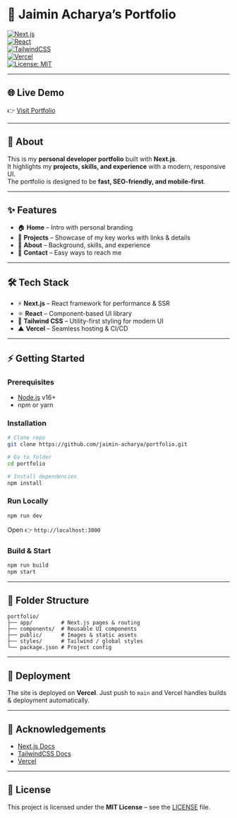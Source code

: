 # 🚀 Jaimin Acharya’s Portfolio  

[![Next.js](https://img.shields.io/badge/Next.js-000000?style=for-the-badge&logo=nextdotjs&logoColor=white)](https://nextjs.org/)  
[![React](https://img.shields.io/badge/React-20232A?style=for-the-badge&logo=react&logoColor=61DAFB)](https://reactjs.org/)  
[![TailwindCSS](https://img.shields.io/badge/Tailwind_CSS-38B2AC?style=for-the-badge&logo=tailwind-css&logoColor=white)](https://tailwindcss.com/)  
[![Vercel](https://img.shields.io/badge/Vercel-000000?style=for-the-badge&logo=vercel&logoColor=white)](https://vercel.com/)  
[![License: MIT](https://img.shields.io/badge/License-MIT-yellow.svg?style=for-the-badge)](LICENSE)  

---

## 🌐 Live Demo
👉 [Visit Portfolio](https://jaiminacharya.vercel.app/)  

---

## 📖 About
This is my **personal developer portfolio** built with **Next.js**.  
It highlights my **projects, skills, and experience** with a modern, responsive UI.  
The portfolio is designed to be **fast, SEO-friendly, and mobile-first**.  

---

## ✨ Features
- 🏠 **Home** – Intro with personal branding  
- 💼 **Projects** – Showcase of my key works with links & details  
- 👤 **About** – Background, skills, and experience  
- 📩 **Contact** – Easy ways to reach me  

---

## 🛠️ Tech Stack
- ⚡ **Next.js** – React framework for performance & SSR  
- ⚛️ **React** – Component-based UI library  
- 🎨 **Tailwind CSS** – Utility-first styling for modern UI  
- ▲ **Vercel** – Seamless hosting & CI/CD  

---

## ⚡ Getting Started

### Prerequisites
- [Node.js](https://nodejs.org/) v16+  
- npm or yarn  

### Installation
```bash
# Clone repo
git clone https://github.com/jaimin-acharya/portfolio.git

# Go to folder
cd portfolio

# Install dependencies
npm install
````

### Run Locally

```bash
npm run dev
```

Open 👉 `http://localhost:3000`

### Build & Start

```bash
npm run build
npm start
```

---

## 📂 Folder Structure

```
portfolio/
├── app/         # Next.js pages & routing
├── components/  # Reusable UI components
├── public/      # Images & static assets
├── styles/      # Tailwind / global styles
└── package.json # Project config
```

---

## 🚀 Deployment

The site is deployed on **Vercel**.
Just push to `main` and Vercel handles builds & deployment automatically.

---

## 🙌 Acknowledgements

* [Next.js Docs](https://nextjs.org/docs)
* [TailwindCSS Docs](https://tailwindcss.com/docs)
* [Vercel](https://vercel.com/)

---

## 📜 License

This project is licensed under the **MIT License** – see the [LICENSE](LICENSE) file.
